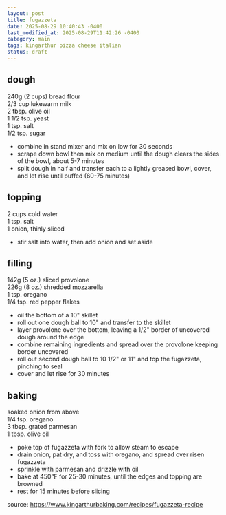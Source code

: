 ```yaml
---
layout: post
title: fugazzeta
date: 2025-08-29 10:40:43 -0400
last_modified_at: 2025-08-29T11:42:26 -0400
category: main
tags: kingarthur pizza cheese italian
status: draft
---
```


## dough

240g (2 cups) bread flour  
2/3 cup lukewarm milk  
2 tbsp. olive oil  
1 1/2 tsp. yeast  
1 tsp. salt  
1/2 tsp. sugar  
* combine in stand mixer and mix on low for 30 seconds
* scrape down bowl then mix on medium until the dough clears the sides of the bowl,
  about 5-7 minutes
* split dough in half and transfer each to a lightly greased bowl, cover, and let rise
  until puffed (60-75 minutes)

## topping

2 cups cold water  
1 tsp. salt  
1 onion, thinly sliced  

* stir salt into water, then add onion and set aside

## filling

142g (5 oz.) sliced provolone  
226g (8 oz.) shredded mozzarella  
1 tsp. oregano  
1/4 tsp. red pepper flakes  
* oil the bottom of a 10" skillet
* roll out one dough ball to 10" and transfer to the skillet
* layer provolone over the bottom, leaving a 1/2" border of uncovered dough around the
  edge
* combine remaining ingredients and spread over the provolone keeping border uncovered
* roll out second dough ball to 10 1/2" or 11" and top the fugazzeta, pinching to seal
* cover and let rise for 30 minutes

## baking

soaked onion from above  
1/4 tsp. oregano  
3 tbsp. grated parmesan  
1 tbsp. olive oil  
* poke top of fugazzeta with fork to allow steam to escape
* drain onion, pat dry, and toss with oregano, and spread over risen fugazzeta
* sprinkle with parmesan and drizzle with oil
* bake at 450°F for 25-30 minutes, until the edges and topping are browned
* rest for 15 minutes before slicing

source: <https://www.kingarthurbaking.com/recipes/fugazzeta-recipe>
